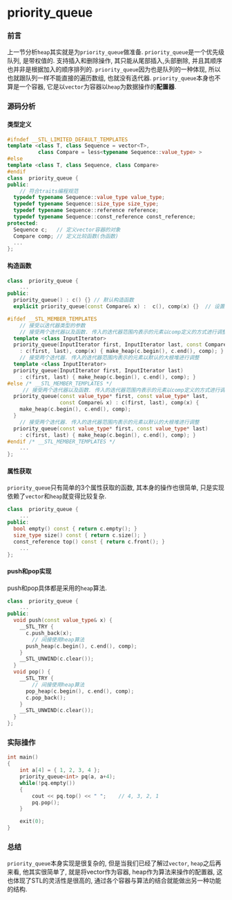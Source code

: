 # priority_queue

### 前言

上一节分析`heap`其实就是为`priority_queue`做准备. `priority_queue`是一个优先级队列, 是带权值的. 支持插入和删除操作, 其只能从尾部插入,头部删除, 并且其顺序也并非是根据加入的顺序排列的. `priority_queue`因为也是队列的一种体现, 所以也就跟队列一样不能直接的遍历数组, 也就没有迭代器. `priority_queue`本身也不算是一个容器, 它是以`vector`为容器以`heap`为数据操作的**配置器**.



### 源码分析



#### 类型定义

```c++
#ifndef __STL_LIMITED_DEFAULT_TEMPLATES
template <class T, class Sequence = vector<T>, 
          class Compare = less<typename Sequence::value_type> >
#else
template <class T, class Sequence, class Compare>
#endif
class  priority_queue {
public:
	// 符合traits编程规范
  typedef typename Sequence::value_type value_type;
  typedef typename Sequence::size_type size_type;
  typedef typename Sequence::reference reference;
  typedef typename Sequence::const_reference const_reference;
protected:
  Sequence c;	// 定义vector容器的对象
  Compare comp;	// 定义比较函数(伪函数)
  ...
};
```



#### 构造函数

```c++
class  priority_queue {
	...
public:
  priority_queue() : c() {}	// 默认构造函数
  explicit priority_queue(const Compare& x) :  c(), comp(x) {}	// 设置伪函数

#ifdef __STL_MEMBER_TEMPLATES
    // 接受以迭代器类型的参数
    // 接受两个迭代器以及函数. 传入的迭代器范围内表示的元素以comp定义的方式进行调整
  template <class InputIterator>
  priority_queue(InputIterator first, InputIterator last, const Compare& x)
    : c(first, last), comp(x) { make_heap(c.begin(), c.end(), comp); }
    // 接受两个迭代器. 传入的迭代器范围内表示的元素以默认的大根堆进行调整
  template <class InputIterator>
  priority_queue(InputIterator first, InputIterator last) 
    : c(first, last) { make_heap(c.begin(), c.end(), comp); }
#else /* __STL_MEMBER_TEMPLATES */
     // 接受两个迭代器以及函数. 传入的迭代器范围内表示的元素以comp定义的方式进行调整
  priority_queue(const value_type* first, const value_type* last, 
                 const Compare& x) : c(first, last), comp(x) {
    make_heap(c.begin(), c.end(), comp);
  }
    // 接受两个迭代器. 传入的迭代器范围内表示的元素以默认的大根堆进行调整
  priority_queue(const value_type* first, const value_type* last) 
    : c(first, last) { make_heap(c.begin(), c.end(), comp); }
#endif /* __STL_MEMBER_TEMPLATES */
	...
};
```



#### 属性获取

`priority_queue`只有简单的3个属性获取的函数, 其本身的操作也很简单, 只是实现依赖了`vector`和`heap`就变得比较复杂.

```c++
class  priority_queue {
	...
public:
  bool empty() const { return c.empty(); }
  size_type size() const { return c.size(); }
  const_reference top() const { return c.front(); }
    ...
};
```

#### push和pop实现

push和pop具体都是采用的`heap`算法.

```c++
class  priority_queue {
	...
public:
  void push(const value_type& x) {
    __STL_TRY {
      c.push_back(x); 
        // 间接使用heap算法
      push_heap(c.begin(), c.end(), comp);
    }
    __STL_UNWIND(c.clear());
  }
  void pop() {
    __STL_TRY {
     	// 间接使用heap算法
      pop_heap(c.begin(), c.end(), comp);
      c.pop_back();
    }
    __STL_UNWIND(c.clear());
  }
};
```



### 实际操作

```c
int main()
{
	int a[4] = { 1, 2, 3, 4 };
	priority_queue<int> pq(a, a+4);
	while(!pq.empty())
	{
		cout << pq.top() << " ";	// 4, 3, 2, 1
		pq.pop();
	}

	exit(0);
}
```



### 总结

`priority_queue`本身实现是很复杂的, 但是当我们已经了解过`vector`, `heap`之后再来看, 他其实很简单了, 就是将vector作为容器, heap作为算法来操作的配置器, 这也体现了STL的灵活性是很高的, 通过各个容器与算法的结合就能做出另一种功能的结构.

